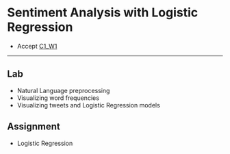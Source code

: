 # Sentiment Analysis with Logistic Regression

- Accept [C1_W1](https://classroom.github.com/a/iRaUCOqf)

---

## Lab

- Natural Language preprocessing
- Visualizing word frequencies
- Visualizing tweets and Logistic Regression models

## Assignment

- Logistic Regression
